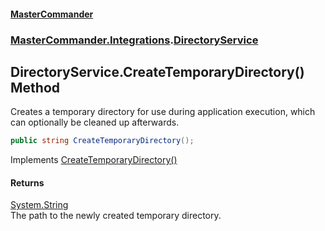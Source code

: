 #### [MasterCommander](MasterCommander.md 'MasterCommander')
### [MasterCommander.Integrations](MasterCommander.Integrations.md 'MasterCommander.Integrations').[DirectoryService](DirectoryService.md 'MasterCommander.Integrations.DirectoryService')

## DirectoryService.CreateTemporaryDirectory() Method

Creates a temporary directory for use during application execution, which can optionally be cleaned up afterwards.

```csharp
public string CreateTemporaryDirectory();
```

Implements [CreateTemporaryDirectory()](IDirectoryService.CreateTemporaryDirectory().md 'MasterCommander.Core.Services.IDirectoryService.CreateTemporaryDirectory()')

#### Returns
[System.String](https://docs.microsoft.com/en-us/dotnet/api/System.String 'System.String')  
The path to the newly created temporary directory.
